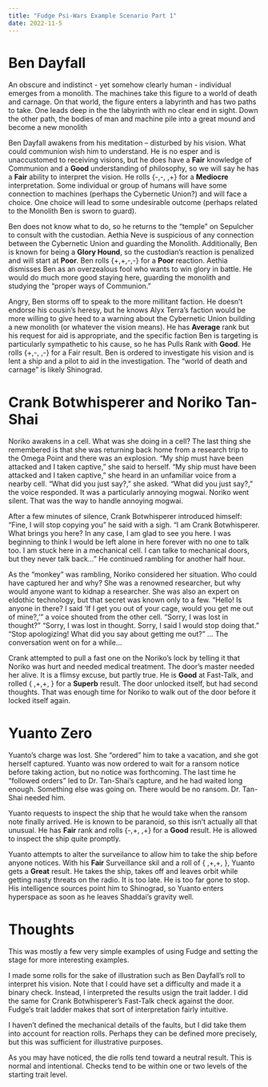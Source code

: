 ```yaml
---
title: "Fudge Psi-Wars Example Scenario Part 1"
date: 2022-11-5
---
```


# Ben Dayfall

An obscure and indistinct - yet somehow clearly human - individual emerges from a monolith.
The machines take this figure to a world of death and carnage.
On that world, the figure enters a labyrinth and has two paths to take. One leads deep in the the labyrinth with no clear end in sight.
Down the other path, the bodies of man and machine pile into a great mound and become a new monolith

Ben Dayfall awakens from his meditation – disturbed by his vision. What could communion wish him to understand. He is no esper and is unaccustomed to receiving visions, but he does have a **Fair** knowledge of Communion and a **Good** understanding of philosophy, so we will say he has a **Fair** ability to interpret the vision. He rolls {-,-, ,+} for a **Mediocre** interpretation. Some individual or group of humans will have some connection to machines (perhaps the Cybernetic Union?) and will face a choice. One choice will lead to some undesirable outcome (perhaps related to the Monolith Ben is sworn to guard).

Ben does not know what to do, so he returns to the “temple” on Sepulcher to consult with the custodian. Aethia Neve is suspicious of any connection between the Cybernetic Union and guarding the Monolith. Additionally, Ben is known for being a **Glory Hound**, so the custodian’s reaction is penalized and will start at **Poor**. Ben rolls {+,+,-,-} for a **Poor** reaction. Aethia dismisses Ben as an overzealous fool who wants to win glory in battle. He would do much more good staying here, guarding the monolith and studying the “proper ways of Communion.”

Angry, Ben storms off to speak to the more millitant faction. He doesn’t endorse his cousin’s heresy, but he knows Alyx Terra’s faction would be more willing to give heed to a warning about the Cybernetic Union building a new monolith (or whatever the vision means). He has **Average** rank but his request for aid is appropriate, and the specific faction Ben is targeting is particularly sympathetic to his cause, so he has Pulls Rank with **Good**. He rolls {+,-, ,-} for a Fair result. Ben is ordered to investigate his vision and is lent a ship and a pilot to aid in the investigation. The “world of death and carnage” is likely Shinograd.

# Crank Botwhisperer and Noriko Tan-Shai

Noriko awakens in a cell. What was she doing in a cell? The last thing she remembered is that she was returning back home from a research trip to the Omega Point and there was an explosion. “My ship must have been attacked and I taken captive,” she said to herself. “My ship must have been attacked and I taken captive,” she heard in an unfamiliar voice from a nearby cell. “What did you just say?,” she asked. “What did you just say?,” the voice responded. It was a particularly annoying mogwai. Noriko went silent. That was the way to handle annoying mogwai.

After a few minutes of silence, Crank Botwhisperer introduced himself: “Fine, I will stop copying you” he said with a sigh. “I am Crank Botwhisperer. What brings you here? In any case, I am glad to see you here. I was beginning to think I would be left alone in here forever with no one to talk too. I am stuck here in a mechanical cell. I can talke to mechanical doors, but they never talk back…” He continued rambling for another half hour.

As the “monkey” was rambling, Noriko considered her situation. Who could have captured her and why? She was a renowned researcher, but why would anyone want to kidnap a researcher. She was also an expert on eldothic technology, but that secret was known only to a few. “Hello! Is anyone in there? I said ‘If I get you out of your cage, would you get me out of mine?,’” a voice shouted from the other cell. 
“Sorry, I was lost in thought?” 
“Sorry, I was lost in thought. Sorry, I said I would stop doing that.”
“Stop apologizing! What did you say about getting me out?”
… 
The conversation went on for a while… 

Crank attempted to pull a fast one on the Noriko’s lock by telling it that Noriko was hurt and needed medical treatment. The door’s master needed her alive. It is a flimsy excuse, but partly true. He is **Good** at Fast-Talk, and rolled { ,+,+, } for a **Superb** result. The door unlocked itself, but had second thoughts. That was enough time for Noriko to walk out of the door before it locked itself again.

# Yuanto Zero

Yuanto’s charge was lost. She “ordered” him to take a vacation, and she got herself captured. Yuanto was now ordered to wait for a ransom notice before taking action, but no notice was forthcoming. The last time he “followed orders” led to Dr. Tan-Shai’s capture, and he had waited long enough. Something else was going on. There would be no ransom. Dr. Tan-Shai needed him.

Yuanto requests to inspect the ship that he would take when the ransom note finally arrived. He is known to be paranoid, so this isn’t actually all that unusual. He has **Fair** rank and rolls {-,+, ,+} for a **Good** result. He is allowed to inspect the ship quite promptly.

Yuanto attempts to alter the surveilance to allow him to take the ship before anyone notices. With his **Fair** Surveillance skil and a roll of { ,+,+, }, Yuanto gets a **Great** result. He takes the ship, takes off and leaves orbit while getting nasty threats on the radio. It is too late. He is too far gone to stop. His intelligence sources point him to Shinograd, so Yuanto enters hyperspace as soon as he leaves Shaddai’s gravity well.

# Thoughts

This was mostly a few very simple examples of using Fudge and setting the stage for more interesting examples.

I made some rolls for the sake of illustration such as Ben Dayfall’s roll to interpret his vision. Note that I could have set a difficulty and made it a binary check. Instead, I interpreted the results usign the trait ladder. I did the same for Crank Botwhisperer’s Fast-Talk check against the door. Fudge’s trait ladder makes that sort of interpretation fairly intuitive.

I haven’t defined the mechanical details of the faults, but I did take them into account for reaction rolls. Perhaps they can be defined more precisely, but this was sufficient for illustrative purposes.

As you may have noticed, the die rolls tend toward a neutral result. This is normal and intentional. Checks tend to be within one or two levels of the starting trait level.
